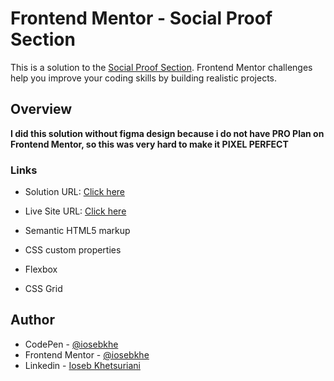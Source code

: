 # Frontend Mentor - Social Proof Section

This is a solution to the [Social Proof Section](https://www.frontendmentor.io/challenges/social-proof-section-6e0qTv_bA). Frontend Mentor challenges help you improve your coding skills by building realistic projects.

## Overview

**I did this solution without figma design because i do not have PRO Plan on Frontend Mentor, so this was very hard to make it PIXEL PERFECT**

### Links

- Solution URL: [Click here](https://www.frontendmentor.io/solutions/social-proof-challenge-H139PZA75)
- Live Site URL: [Click here]()

- Semantic HTML5 markup
- CSS custom properties
- Flexbox
- CSS Grid

## Author

- CodePen - [@iosebkhe](https://codepen.io/iosebkhe)
- Frontend Mentor - [@iosebkhe](https://www.frontendmentor.io/profile/yourusername)
- Linkedin - [Ioseb Khetsuriani](https://www.linkedin.com/in/ioseb-khetsuriani-1831801b5/)
